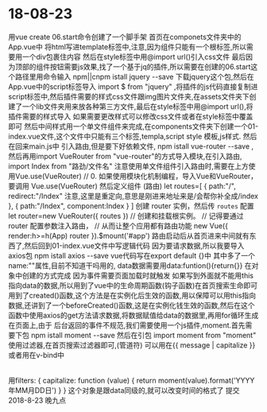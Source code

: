 # 18-08-23
用vue create 06.start命令创建了一个脚手架
首页在componets文件夹中的App.vue中
将html写进template标签中,注意,因为组件只能有一个根标签,所以需要用一个div包裹住内容
然后在style标签中用@import url()引入css文件
最后因为顶部的组件按钮需要js效果,找了一个基于jq的插件,所以需要在创建的06.start这个路径里用命令输入 npm||cnpm istall jquery --save
下载jquery这个包,然后在App.vue中的script标签导入 import $ from "jquery" ,将插件的js代码直接复制进script标签中,然后插件需要的样式css文件跟img图片文件夹,在assets文件夹下创建了一个lib文件夹用来放各种第三方文件,最后在style标签中用@import url(),将插件需要的样式导入
如果需要更改样式可以修改css文件或者在style标签中覆盖即可
然后中间样式用一个单文件组件来完成,在components文件夹下创建一个01-index.vue文件,这个文件中只能有三个标签,templa,script style 模板,js样式.
然后在回来main.js中 引入路由,但是要下好依赖文件, npm istall vue-router --save ,然后再用import VueRouter from "vue-router"的方式导入模块,在引入路由, import Index from "路劲/文件名"
注意使用单文件组件引入路由时,需要在上方使用Vue.use(VueRouter) // 0. 如果使用模块化机制编程，导入Vue和VueRouter，要调用 Vue.use(VueRouter) 
然后定义组件 (路由)
let routes=[ {
    path:"/",
    redirect:"/Index"  注意,这里是重定向,意思是刚进来地址来是/会帮你补全成/index  
},
{
    path:"/Index",
    component:Index
}
]
创建 router 实例，然后传 `routes` 配置
let router=new VueRouter({
    routes
})
// 创建和挂载根实例。
// 记得要通过 router 配置参数注入路由，
// 从而让整个应用都有路由功能
new Vue({
    render:h>=h(App)
    router
}).$mount('#app')
路由启动后从首页进来中间就有东西了,然后回到01-index.vue文件中写逻辑代码
因为要请求数据,所以我要导入axios包 npm istall axios --save
vue代码写在export default {}中 其中多了一个name:""属性,目前不知道干吗用的,
data数据需要用data:funtion(){return{}} 在对象中创建的方式完成 因为事件需要页面加载时就触发
如果写到外面就不能用this指向data的数据,所以用到了vue中的生命周期函数(钩子函数)在首页搜索生命即可
用到了created()函数,这个方法是在实例化后生效的函数,用以保障可以用this指向数据,还讲到了一个beforeCreated()函数,这是在实例化钱生效的函数,然后在这个函数中使用axios的get方法请求数据,将数据赋值给data的数据里,再用for循环生成在页面上,由于
后台返回的事件不规范,我们需要使用一个js插件,moment.首先需要下包 npm istall moment --save 然后在引包
import moment from "moment" 使用过滤器,在首页搜索过滤器即可,(管道符) 可以用在{{ message | capitalize }} 或者用在v-bind中 <div v-bind:id="rawId | formatId"></div>   
用filters: {
  capitalize: function (value) {
   return moment(value).format('YYYY年MM月DD日')
  }
}
这个对象是跟data同级的,就可以改变时间的格式了  提交 2018-8-23 晚九点

